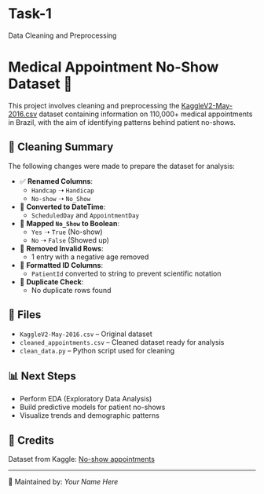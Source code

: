 # Task-1
Data Cleaning and Preprocessing
# Medical Appointment No-Show Dataset 🏥

This project involves cleaning and preprocessing the [KaggleV2-May-2016.csv](https://www.kaggle.com/datasets/joniarroba/noshowappointments) dataset containing information on 110,000+ medical appointments in Brazil, with the aim of identifying patterns behind patient no-shows.

## 🧹 Cleaning Summary

The following changes were made to prepare the dataset for analysis:

- ✅ **Renamed Columns**:
  - `Handcap` ➝ `Handicap`
  - `No-show` ➝ `No_Show`
- 📅 **Converted to DateTime**:
  - `ScheduledDay` and `AppointmentDay`
- 🔁 **Mapped `No_Show` to Boolean**:
  - `Yes` ➝ `True` (No-show)
  - `No` ➝ `False` (Showed up)
- 🧼 **Removed Invalid Rows**:
  - 1 entry with a negative age removed
- 🔢 **Formatted ID Columns**:
  - `PatientId` converted to string to prevent scientific notation
- 🧯 **Duplicate Check**:
  - No duplicate rows found

## 📁 Files

- `KaggleV2-May-2016.csv` – Original dataset
- `cleaned_appointments.csv` – Cleaned dataset ready for analysis
- `clean_data.py` – Python script used for cleaning

## 📊 Next Steps

- Perform EDA (Exploratory Data Analysis)
- Build predictive models for patient no-shows
- Visualize trends and demographic patterns

## 📌 Credits

Dataset from Kaggle: [No-show appointments](https://www.kaggle.com/datasets/joniarroba/noshowappointments)

---

🧠 Maintained by: *Your Name Here*
